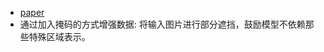 * [paper](paper/33.001-17-Improved-Regularization-of-Convolutional-Neural-Networks-with-Cutout.pdf)
* 通过加入掩码的方式增强数据: 将输入图片进行部分遮挡，鼓励模型不依赖那些特殊区域表示。